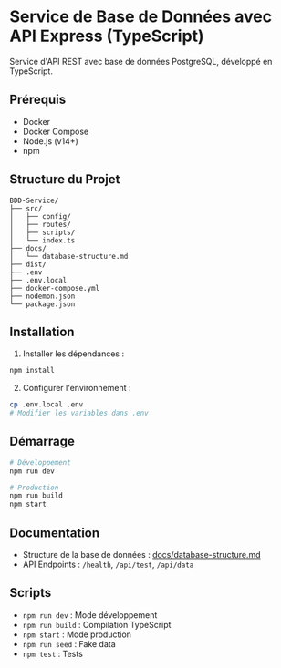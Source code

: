 # Service de Base de Données avec API Express (TypeScript)

Service d'API REST avec base de données PostgreSQL, développé en TypeScript.

## Prérequis

- Docker
- Docker Compose
- Node.js (v14+)
- npm

## Structure du Projet

```
BDD-Service/
├── src/
│   ├── config/
│   ├── routes/
│   ├── scripts/
│   └── index.ts
├── docs/
│   └── database-structure.md
├── dist/
├── .env
├── .env.local
├── docker-compose.yml
├── nodemon.json
└── package.json
```

## Installation

1. Installer les dépendances :

```bash
npm install
```

2. Configurer l'environnement :

```bash
cp .env.local .env
# Modifier les variables dans .env
```

## Démarrage

```bash
# Développement
npm run dev

# Production
npm run build
npm start
```

## Documentation

- Structure de la base de données : [docs/database-structure.md](docs/database-structure.md)
- API Endpoints : `/health`, `/api/test`, `/api/data`

## Scripts

- `npm run dev` : Mode développement
- `npm run build` : Compilation TypeScript
- `npm start` : Mode production
- `npm run seed` : Fake data
- `npm test` : Tests
